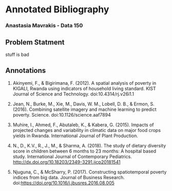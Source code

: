 # Annotated Bibliography
### Anastasia Mavrakis - Data 150

## Problem Statment
stuff is bad

## Annotations

1. Akinyemi, F., &amp; Bigirimana, F. (2012). A spatial analysis of poverty in KIGALI, Rwanda using indicators of household living standard. KIST Journal of Science and Technology. doi:10.4314/rj.v26i1.1


2. Jean, N., Burke, M., Xie, M., Davis, W. M., Lobell, D. B., &amp; Ermon, S. (2016). Combining satellite imagery and machine learning to predict poverty. Science. doi:10.1126/science.aaf7894


3. Muhire, I., Ahmed, F., Abutaleb, K., &amp; Kabera, G. (2015). Impacts of projected changes and variability in climatic data on major food crops yields in Rwanda. International Journal of Plant Production.


4. N., D., K.V., R., J., M., &amp; Sharma, A. (2018). The study of dietary diversity score in children between 6 months to 23 months: A hospital based study. International Journal of Contemporary Pediatrics. http://dx.doi.org/10.18203/2349-3291.ijcp20181541


5. Njuguna, C., &amp; McSharry, P. (2017). Constructing spatiotemporal poverty indices from big data. Journal of Business Research. doi:https://doi.org/10.1016/j.jbusres.2016.08.005
